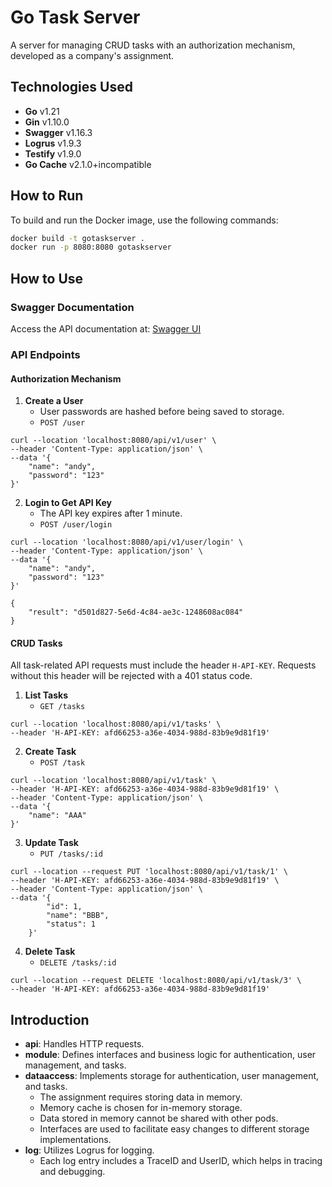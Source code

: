 # Go Task Server

A server for managing CRUD tasks with an authorization mechanism, developed as a company's assignment.

## Technologies Used

- **Go** v1.21
- **Gin** v1.10.0
- **Swagger** v1.16.3
- **Logrus** v1.9.3
- **Testify** v1.9.0
- **Go Cache** v2.1.0+incompatible

## How to Run

To build and run the Docker image, use the following commands:

```sh
docker build -t gotaskserver .
docker run -p 8080:8080 gotaskserver
```

## How to Use

### Swagger Documentation

Access the API documentation at: [Swagger UI](http://localhost:8080/swagger/index.html)

### API Endpoints

#### Authorization Mechanism

1. **Create a User**
   - User passwords are hashed before being saved to storage.
   - `POST /user`
```cURL
curl --location 'localhost:8080/api/v1/user' \
--header 'Content-Type: application/json' \
--data '{
    "name": "andy",
    "password": "123"
}'
```

2. **Login to Get API Key**
   - The API key expires after 1 minute.
   - `POST /user/login`
```cURL
curl --location 'localhost:8080/api/v1/user/login' \
--header 'Content-Type: application/json' \
--data '{
    "name": "andy",
    "password": "123"
}'
```
```cURL
{
    "result": "d501d827-5e6d-4c84-ae3c-1248608ac084"
}
```

#### CRUD Tasks

All task-related API requests must include the header `H-API-KEY`. Requests without this header will be rejected with a 401 status code.

1. **List Tasks**
   - `GET /tasks`
```cURL
curl --location 'localhost:8080/api/v1/tasks' \
--header 'H-API-KEY: afd66253-a36e-4034-988d-83b9e9d81f19'
```

2. **Create Task**
   - `POST /task`
```cURL
curl --location 'localhost:8080/api/v1/task' \
--header 'H-API-KEY: afd66253-a36e-4034-988d-83b9e9d81f19' \
--header 'Content-Type: application/json' \
--data '{
    "name": "AAA"
}'
```

3. **Update Task**
   - `PUT /tasks/:id`
```cURL
curl --location --request PUT 'localhost:8080/api/v1/task/1' \
--header 'H-API-KEY: afd66253-a36e-4034-988d-83b9e9d81f19' \
--header 'Content-Type: application/json' \
--data '{
        "id": 1,
        "name": "BBB",
        "status": 1
    }'
```

4. **Delete Task**
   - `DELETE /tasks/:id`
```cURL
curl --location --request DELETE 'localhost:8080/api/v1/task/3' \
--header 'H-API-KEY: afd66253-a36e-4034-988d-83b9e9d81f19'
```

## Introduction

- **api**: Handles HTTP requests.
- **module**: Defines interfaces and business logic for authentication, user management, and tasks.
- **dataaccess**: Implements storage for authentication, user management, and tasks.
  - The assignment requires storing data in memory.
  - Memory cache is chosen for in-memory storage.
  - Data stored in memory cannot be shared with other pods.
  - Interfaces are used to facilitate easy changes to different storage implementations.
- **log**: Utilizes Logrus for logging.
  - Each log entry includes a TraceID and UserID, which helps in tracing and debugging.
